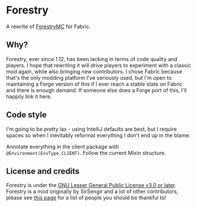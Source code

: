 # Forestry

A rewrite of [ForestryMC][root] for Fabric.

## Why?

Forestry, ever since 1.12, has been lacking in terms of code quality and players. I hope that rewriting it will drive
players to experiment with a classic mod again, while also bringing new contributors. I chose Fabric because that's the
only modding platform I've seriously used, but I'm open to maintaining a Forge version of this if I ever reach a stable
state on Fabric and there is enough demand. If someone else does a Forge port of this, I'll happily link it here.

## Code style

I'm going to be pretty lax - using IntelliJ defaults are best, but I require spaces so when I inevitably reformat
everything I don't end up in the blame.

Annotate everything in the client package with `@Environment(EnvType.CLIENT)`. Follow the current Mixin structure.

## License and credits

Forestry is under the [GNU Lesser General Public License v3.0 or later][lgpl]. Forestry is a mod originally by SirSengir
and a lot of other contributors, please see [this page][contributors] for a list of people you should be thankful to!

[root]: https://github.com/ForestryMC/ForestryMC/
[lgpl]: https://spdx.org/licenses/LGPL-3.0-or-later.html
[contributors]: https://github.com/ForestryMC/ForestryMC/graphs/contributors
